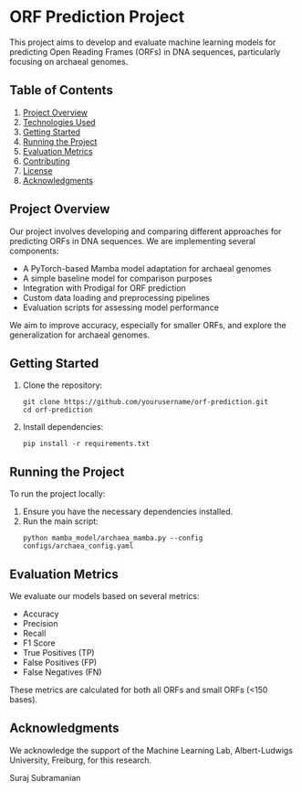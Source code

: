 # ORF Prediction Project

This project aims to develop and evaluate machine learning models for predicting Open Reading Frames (ORFs) in DNA sequences, particularly focusing on archaeal genomes.

## Table of Contents

1. [Project Overview](#project-overview)
2. [Technologies Used](#technologies-used)
3. [Getting Started](#getting-started)
4. [Running the Project](#running-the-project)
5. [Evaluation Metrics](#evaluation-metrics)
6. [Contributing](#contributing)
7. [License](#license)
8. [Acknowledgments](#acknowledgments)

## Project Overview

Our project involves developing and comparing different approaches for predicting ORFs in DNA sequences. We are implementing several components:

- A PyTorch-based Mamba model adaptation for archaeal genomes
- A simple baseline model for comparison purposes
- Integration with Prodigal for ORF prediction
- Custom data loading and preprocessing pipelines
- Evaluation scripts for assessing model performance

We aim to improve accuracy, especially for smaller ORFs, and explore the generalization for archaeal genomes.


## Getting Started

1. Clone the repository:
   ```
   git clone https://github.com/yourusername/orf-prediction.git
   cd orf-prediction
   ```

2. Install dependencies:
   ```
   pip install -r requirements.txt
   ```

## Running the Project

To run the project locally:

1. Ensure you have the necessary dependencies installed.
2. Run the main script:
   ```
   python mamba_model/archaea_mamba.py --config configs/archaea_config.yaml
   ```

## Evaluation Metrics

We evaluate our models based on several metrics:

- Accuracy
- Precision
- Recall
- F1 Score
- True Positives (TP)
- False Positives (FP)
- False Negatives (FN)

These metrics are calculated for both all ORFs and small ORFs (<150 bases).


## Acknowledgments

We acknowledge the support of the Machine Learning Lab, Albert-Ludwigs University, Freiburg, for this research.

Suraj Subramanian
```
